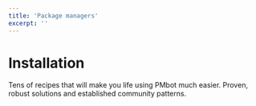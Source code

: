 ```yaml
---
title: 'Package managers'
excerpt: ''
---
```


# Installation

Tens of recipes that will make you life using PMbot much easier. Proven, robust solutions and established community patterns.
